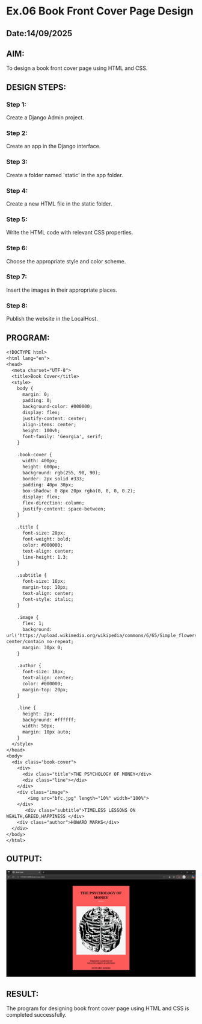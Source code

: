 # Ex.06 Book Front Cover Page Design
## Date:14/09/2025

## AIM:
To design a book front cover page using HTML and CSS.

## DESIGN STEPS:

### Step 1:
Create a Django Admin project.

### Step 2:
Create an app in the Django interface.

### Step 3:
Create a folder named 'static' in the app folder.

### Step 4:
Create a new HTML file in the static folder.

### Step 5:
Write the HTML code with relevant CSS properties.

### Step 6:
Choose the appropriate style and color scheme.

### Step 7:
Insert the images in their appropriate places.

### Step 8:
Publish the website in the LocalHost.

## PROGRAM:
```
<!DOCTYPE html>
<html lang="en">
<head>
  <meta charset="UTF-8">
  <title>Book Cover</title>
  <style>
    body {
      margin: 0;
      padding: 0;
      background-color: #000000;
      display: flex;
      justify-content: center;
      align-items: center;
      height: 100vh;
      font-family: 'Georgia', serif;
    }

    .book-cover {
      width: 400px;
      height: 600px;
      background: rgb(255, 90, 90);
      border: 2px solid #333;
      padding: 40px 30px;
      box-shadow: 0 8px 20px rgba(0, 0, 0, 0.2);
      display: flex;
      flex-direction: column;
      justify-content: space-between;
    }

    .title {
      font-size: 28px;
      font-weight: bold;
      color: #000000;
      text-align: center;
      line-height: 1.3;
    }

    .subtitle {
      font-size: 16px;
      margin-top: 10px;
      text-align: center;
      font-style: italic;
    }

    .image {
      flex: 1;
      background: url('https://upload.wikimedia.org/wikipedia/commons/6/65/Simple_flowers_black_line_art.png') center/contain no-repeat;
      margin: 30px 0;
    }

    .author {
      font-size: 18px;
      text-align: center;
      color: #000000;
      margin-top: 20px;
    }

    .line {
      height: 2px;
      background: #ffffff;
      width: 50px;
      margin: 10px auto;
    }
  </style>
</head>
<body>
  <div class="book-cover">
    <div>
      <div class="title">THE PSYCHOLOGY OF MONEY</div>
      <div class="line"></div>
    </div>
    <div class="image">
        <img src="bfc.jpg" length="10%" width="100%">
    </div>
       <div class="subtitle">TIMELESS LESSONS ON WEALTH,GREED,HAPPINESS </div>
    <div class="author">HOWARD MARKS</div>
  </div>
</body>
</html>
```

## OUTPUT:
![alt text](<Screenshot 2025-09-29 221912.png>)

## RESULT:
The program for designing book front cover page using HTML and CSS is completed successfully.
